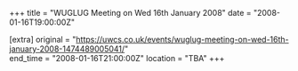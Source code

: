 +++
title = "WUGLUG Meeting on Wed 16th January 2008"
date = "2008-01-16T19:00:00Z"

[extra]
original = "https://uwcs.co.uk/events/wuglug-meeting-on-wed-16th-january-2008-1474489005041/"    
end_time = "2008-01-16T21:00:00Z"
location = "TBA"
+++



